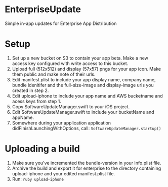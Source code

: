 # EnterpriseUpdate
Simple in-app updates for Enterprise App Distribution

# Setup
1. Set up a new bucket on S3 to contain your app beta. Make a new access key configured with write access to this bucket.
2. Upload full (512x512) and display (57x57) pngs for your app icon. Make them public and make note of their urls.
3. Edit manifest.plist to include your app display name, company name, bundle idenitifer and the full-size-image and display-image urls you created in step 2.
4. Edit upload-iphone to include your app name and AWS bucketname and acess keys from step 1.
5. Copy SoftwareUpdateManager.swift to your iOS project.
6. Edit SoftwareUpdateManager.swift to include your bucketName and appName.
7. Somewhere during your application application didFinishLaunchingWithOptions, call:
`SoftwareUpdateManager.startup()`

# Uploading a build
1. Make sure you've incremented the bundle-version in your Info.plist file.
2. Archive the build and export it for enterprise to the directory containing upload-iphone and your edited manifest.plist file.
3. Run:
`ruby upload-iphone`
